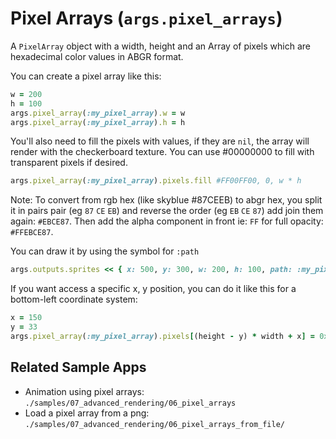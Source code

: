 # Pixel Arrays (`args.pixel_arrays`)

A `PixelArray` object with a width, height and an Array of pixels which are hexadecimal color values in ABGR format.

You can create a pixel array like this:

```ruby
w = 200
h = 100
args.pixel_array(:my_pixel_array).w = w
args.pixel_array(:my_pixel_array).h = h
```

You'll also need to fill the pixels with values, if they are `nil`, the array will render with the checkerboard texture. You can use #00000000 to fill with transparent pixels if desired.

```ruby
args.pixel_array(:my_pixel_array).pixels.fill #FF00FF00, 0, w * h
```

Note: To convert from rgb hex (like skyblue #87CEEB) to abgr hex, you split it in pairs pair (eg `87` `CE` `EB`) and reverse the order (eg `EB` `CE` `87`) add join them again: `#EBCE87`. Then add the alpha component in front ie: `FF` for full opacity: `#FFEBCE87`.

You can draw it by using the symbol for `:path`

```ruby
args.outputs.sprites << { x: 500, y: 300, w: 200, h: 100, path: :my_pixel_array) }
```

If you want access a specific x, y position, you can do it like this for a bottom-left coordinate system:

```ruby
x = 150
y = 33
args.pixel_array(:my_pixel_array).pixels[(height - y) * width + x] = 0xFFFFFFFF
```

## Related Sample Apps

-   Animation using pixel arrays: `./samples/07_advanced_rendering/06_pixel_arrays`
-   Load a pixel array from a png: `./samples/07_advanced_rendering/06_pixel_arrays_from_file/`
